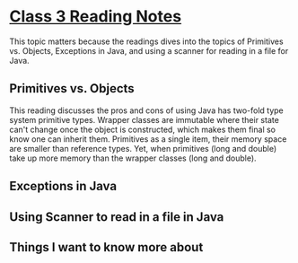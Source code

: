 # [Class 3 Reading Notes](https://github.com/snur206/reading-notes/blob/main/401/class3notes.md)

This topic matters because the readings dives into the topics of Primitives vs. Objects, Exceptions in Java, and using a scanner for reading in a file for Java. 

## Primitives vs. Objects

This reading discusses the pros and cons of using Java has two-fold type system primitive types. Wrapper classes are immutable where their state can't change once the object is constructed, which makes them final so know one can inherit them. Primitives as a single item, their memory space are smaller than reference types. Yet, when primitives (long and double) take up more memory than the wrapper classes (long and double).   

## Exceptions in Java


## Using Scanner to read in a file in Java





## Things I want to know more about


